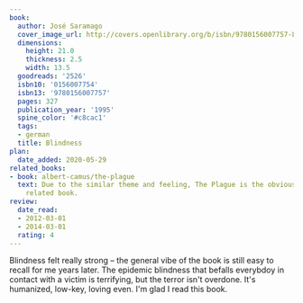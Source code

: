 ```yaml
---
book:
  author: José Saramago
  cover_image_url: http://covers.openlibrary.org/b/isbn/9780156007757-L.jpg
  dimensions:
    height: 21.0
    thickness: 2.5
    width: 13.5
  goodreads: '2526'
  isbn10: '0156007754'
  isbn13: '9780156007757'
  pages: 327
  publication_year: '1995'
  spine_color: '#c8cac1'
  tags:
  - german
  title: Blindness
plan:
  date_added: 2020-05-29
related_books:
- book: albert-camus/the-plague
  text: Due to the similar theme and feeling, The Plague is the obvious choice for
    related book.
review:
  date_read:
  - 2012-03-01
  - 2014-03-01
  rating: 4
---
```


Blindness felt really strong – the general vibe of the book is still easy to recall for me years later. The epidemic
blindness that befalls everybdoy in contact with a victim is terrifying, but the terror isn't overdone. It's humanized,
low-key, loving even. I'm glad I read this book.
